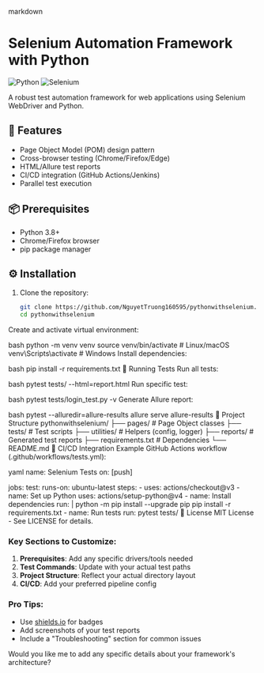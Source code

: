markdown
# Selenium Automation Framework with Python

![Python](https://img.shields.io/badge/python-3.8%2B-blue)
![Selenium](https://img.shields.io/badge/selenium-4.0%2B-orange)

A robust test automation framework for web applications using Selenium WebDriver and Python.

## 🚀 Features
- Page Object Model (POM) design pattern
- Cross-browser testing (Chrome/Firefox/Edge)
- HTML/Allure test reports
- CI/CD integration (GitHub Actions/Jenkins)
- Parallel test execution

## 📦 Prerequisites
- Python 3.8+
- Chrome/Firefox browser
- pip package manager

## ⚙️ Installation
1. Clone the repository:
   ```bash
   git clone https://github.com/NguyetTruong160595/pythonwithselenium.git
   cd pythonwithselenium
Create and activate virtual environment:

bash
python -m venv venv
source venv/bin/activate  # Linux/macOS
venv\Scripts\activate    # Windows
Install dependencies:

bash
pip install -r requirements.txt
🧪 Running Tests
Run all tests:

bash
pytest tests/ --html=report.html
Run specific test:

bash
pytest tests/login_test.py -v
Generate Allure report:

bash
pytest --alluredir=allure-results
allure serve allure-results
📂 Project Structure
pythonwithselenium/
├── pages/           # Page Object classes
├── tests/           # Test scripts
├── utilities/       # Helpers (config, logger)
├── reports/         # Generated test reports
├── requirements.txt # Dependencies
└── README.md
🤖 CI/CD Integration
Example GitHub Actions workflow (.github/workflows/tests.yml):

yaml
name: Selenium Tests
on: [push]

jobs:
  test:
    runs-on: ubuntu-latest
    steps:
      - uses: actions/checkout@v3
      - name: Set up Python
        uses: actions/setup-python@v4
      - name: Install dependencies
        run: |
          python -m pip install --upgrade pip
          pip install -r requirements.txt
      - name: Run tests
        run: pytest tests/
📝 License
MIT License - See LICENSE for details.


### Key Sections to Customize:
1. **Prerequisites**: Add any specific drivers/tools needed
2. **Test Commands**: Update with your actual test paths
3. **Project Structure**: Reflect your actual directory layout
4. **CI/CD**: Add your preferred pipeline config

### Pro Tips:
- Use [shields.io](https://shields.io) for badges
- Add screenshots of your test reports
- Include a "Troubleshooting" section for common issues

Would you like me to add any specific details about your framework's architecture?
